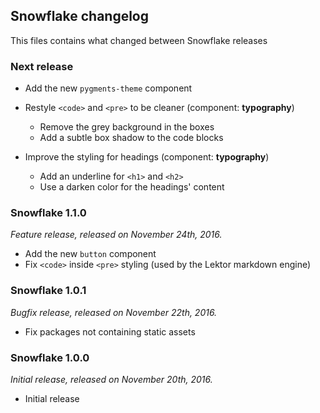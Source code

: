 ## Snowflake changelog

This files contains what changed between Snowflake releases

### Next release

* Add the new `pygments-theme` component
* Restyle `<code>` and `<pre>` to be cleaner (component: **typography**)

    * Remove the grey background in the boxes
    * Add a subtle box shadow to the code blocks

* Improve the styling for headings (component: **typography**)

    * Add an underline for `<h1>` and `<h2>`
    * Use a darken color for the headings' content

### Snowflake 1.1.0

_Feature release, released on November 24th, 2016._

* Add the new `button` component
* Fix `<code>` inside `<pre>` styling (used by the Lektor markdown engine)

### Snowflake 1.0.1

_Bugfix release, released on November 22th, 2016._

* Fix packages not containing static assets

### Snowflake 1.0.0

_Initial release, released on November 20th, 2016._

* Initial release
